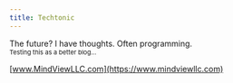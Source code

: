```yaml
---
title: Techtonic
---
```

<link rel="icon" href="/favicon.ico" type="image/x-icon">
The future? I have thoughts. Often programming.<br>
<span style="font-size: 11px;">Testing this as a better blog...</span>

[www.MindViewLLC.com](https://www.mindviewllc.com)
